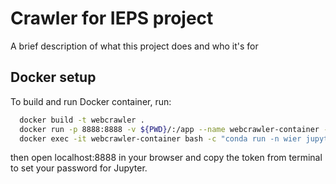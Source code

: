 # Crawler for IEPS project

A brief description of what this project does and who it's for

## Docker setup

To build and run Docker container, run:

```bash
  docker build -t webcrawler .
  docker run -p 8888:8888 -v ${PWD}/:/app --name webcrawler-container -d webcrawler
  docker exec -it webcrawler-container bash -c "conda run -n wier jupyter notebook list" 
```

then open localhost:8888 in your browser and copy the token from terminal to set your password for Jupyter.